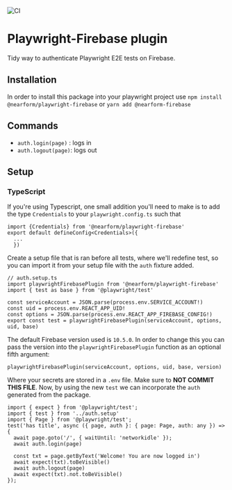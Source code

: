 ![CI](https://github.com/nearform/hub-template/actions/workflows/ci.yml/badge.svg?event=push)

# Playwright-Firebase plugin

Tidy way to authenticate Playwright E2E tests on Firebase.

## Installation

In order to install this package into your playwright project use `npm install @nearform/playwright-firebase` or `yarn add @nearform-firebase`

## Commands

- `auth.login(page)` : logs in
- `auth.logout(page)`: logs out

## Setup

### TypeScript

If you're using Typescript, one small addition you'll need to make is to add the type `Credentials` to your `playwright.config.ts` such that

```
import {Credentials} from '@nearform/playwright-firebase'
export default defineConfig<Credentials>({
  ...
  })
```

Create a setup file that is ran before all tests, where we'll redefine test, so you can import it from your setup file with the `auth` fixture added.

```
// auth.setup.ts
import playwrightFirebasePlugin from '@nearform/playwright-firebase'
import { test as base } from '@playwright/test'

const serviceAccount = JSON.parse(process.env.SERVICE_ACCOUNT!)
const uid = process.env.REACT_APP_UID!
const options = JSON.parse(process.env.REACT_APP_FIREBASE_CONFIG!)
export const test = playwrightFirebasePlugin(serviceAccount, options, uid, base)
```

The default Firebase version used is `10.5.0`. In order to change this you can pass the version into the `playwrightFirebasePlugin` function as an optional fifth argument:

```
playwrightFirebasePlugin(serviceAccount, options, uid, base, version)
```

Where your secrets are stored in a `.env` file. Make sure to **NOT COMMIT THIS FILE**.
Now, by using the new `test` we can incorporate the `auth` generated from the package.

```
import { expect } from '@playwright/test';
import { test } from '../auth.setup'
import { Page } from '@playwright/test';
test('has title', async ({ page, auth }: { page: Page, auth: any }) => {
  await page.goto('/', { waitUntil: 'networkidle' });
  await auth.login(page)

  const txt = page.getByText('Welcome! You are now logged in')
  await expect(txt).toBeVisible()
  await auth.logout(page)
  await expect(txt).not.toBeVisible()
});
```

